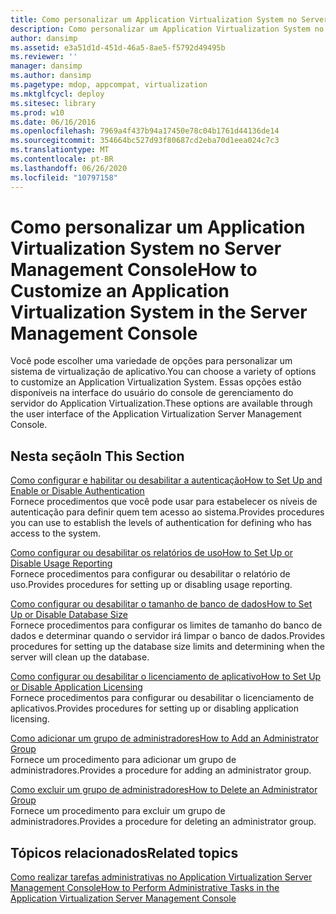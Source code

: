 ```yaml
---
title: Como personalizar um Application Virtualization System no Server Management Console
description: Como personalizar um Application Virtualization System no Server Management Console
author: dansimp
ms.assetid: e3a51d1d-451d-46a5-8ae5-f5792d49495b
ms.reviewer: ''
manager: dansimp
ms.author: dansimp
ms.pagetype: mdop, appcompat, virtualization
ms.mktglfcycl: deploy
ms.sitesec: library
ms.prod: w10
ms.date: 06/16/2016
ms.openlocfilehash: 7969a4f437b94a17450e78c04b1761d44136de14
ms.sourcegitcommit: 354664bc527d93f80687cd2eba70d1eea024c7c3
ms.translationtype: MT
ms.contentlocale: pt-BR
ms.lasthandoff: 06/26/2020
ms.locfileid: "10797158"
---
```

# <span data-ttu-id="e2262-103">Como personalizar um Application Virtualization System no Server Management Console</span><span class="sxs-lookup"><span data-stu-id="e2262-103">How to Customize an Application Virtualization System in the Server Management Console</span></span>


<span data-ttu-id="e2262-104">Você pode escolher uma variedade de opções para personalizar um sistema de virtualização de aplicativo.</span><span class="sxs-lookup"><span data-stu-id="e2262-104">You can choose a variety of options to customize an Application Virtualization System.</span></span> <span data-ttu-id="e2262-105">Essas opções estão disponíveis na interface do usuário do console de gerenciamento do servidor do Application Virtualization.</span><span class="sxs-lookup"><span data-stu-id="e2262-105">These options are available through the user interface of the Application Virtualization Server Management Console.</span></span>

## <span data-ttu-id="e2262-106">Nesta seção</span><span class="sxs-lookup"><span data-stu-id="e2262-106">In This Section</span></span>


<a href="" id="how-to-set-up-and-enable-or-disable-authentication"></a>[<span data-ttu-id="e2262-107">Como configurar e habilitar ou desabilitar a autenticação</span><span class="sxs-lookup"><span data-stu-id="e2262-107">How to Set Up and Enable or Disable Authentication</span></span>](how-to-set-up-and-enable-or-disable-authentication.md)  
<span data-ttu-id="e2262-108">Fornece procedimentos que você pode usar para estabelecer os níveis de autenticação para definir quem tem acesso ao sistema.</span><span class="sxs-lookup"><span data-stu-id="e2262-108">Provides procedures you can use to establish the levels of authentication for defining who has access to the system.</span></span>

<a href="" id="how-to-set-up-or-disable-usage-reporting"></a>[<span data-ttu-id="e2262-109">Como configurar ou desabilitar os relatórios de uso</span><span class="sxs-lookup"><span data-stu-id="e2262-109">How to Set Up or Disable Usage Reporting</span></span>](how-to-set-up-or-disable-usage-reporting.md)  
<span data-ttu-id="e2262-110">Fornece procedimentos para configurar ou desabilitar o relatório de uso.</span><span class="sxs-lookup"><span data-stu-id="e2262-110">Provides procedures for setting up or disabling usage reporting.</span></span>

<a href="" id="how-to-set-up-or-disable-database-size"></a>[<span data-ttu-id="e2262-111">Como configurar ou desabilitar o tamanho de banco de dados</span><span class="sxs-lookup"><span data-stu-id="e2262-111">How to Set Up or Disable Database Size</span></span>](how-to-set-up-or-disable-database-size.md)  
<span data-ttu-id="e2262-112">Fornece procedimentos para configurar os limites de tamanho do banco de dados e determinar quando o servidor irá limpar o banco de dados.</span><span class="sxs-lookup"><span data-stu-id="e2262-112">Provides procedures for setting up the database size limits and determining when the server will clean up the database.</span></span>

<a href="" id="how-to-set-up-or-disable-application-licensing"></a>[<span data-ttu-id="e2262-113">Como configurar ou desabilitar o licenciamento de aplicativo</span><span class="sxs-lookup"><span data-stu-id="e2262-113">How to Set Up or Disable Application Licensing</span></span>](how-to-set-up-or-disable-application-licensing.md)  
<span data-ttu-id="e2262-114">Fornece procedimentos para configurar ou desabilitar o licenciamento de aplicativos.</span><span class="sxs-lookup"><span data-stu-id="e2262-114">Provides procedures for setting up or disabling application licensing.</span></span>

<a href="" id="how-to-add-an-administrator-group"></a>[<span data-ttu-id="e2262-115">Como adicionar um grupo de administradores</span><span class="sxs-lookup"><span data-stu-id="e2262-115">How to Add an Administrator Group</span></span>](how-to-add-an-administrator-group.md)  
<span data-ttu-id="e2262-116">Fornece um procedimento para adicionar um grupo de administradores.</span><span class="sxs-lookup"><span data-stu-id="e2262-116">Provides a procedure for adding an administrator group.</span></span>

<a href="" id="how-to-delete-an-administrator-group"></a>[<span data-ttu-id="e2262-117">Como excluir um grupo de administradores</span><span class="sxs-lookup"><span data-stu-id="e2262-117">How to Delete an Administrator Group</span></span>](how-to-delete-an-administrator-group.md)  
<span data-ttu-id="e2262-118">Fornece um procedimento para excluir um grupo de administradores.</span><span class="sxs-lookup"><span data-stu-id="e2262-118">Provides a procedure for deleting an administrator group.</span></span>

## <span data-ttu-id="e2262-119">Tópicos relacionados</span><span class="sxs-lookup"><span data-stu-id="e2262-119">Related topics</span></span>


[<span data-ttu-id="e2262-120">Como realizar tarefas administrativas no Application Virtualization Server Management Console</span><span class="sxs-lookup"><span data-stu-id="e2262-120">How to Perform Administrative Tasks in the Application Virtualization Server Management Console</span></span>](how-to-perform-administrative-tasks-in-the-application-virtualization-server-management-console.md)

 

 





